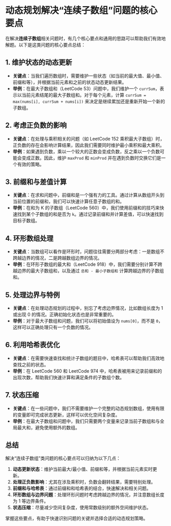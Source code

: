 # 动态规划解决“连续子数组”问题的核心要点

在解决**连续子数组**相关问题时，有几个核心要点和通用的思路可以帮助我们有效地解题。以下是这类问题的核心要点总结：

## 1. 维护状态的动态更新
   - **关键点**：当我们遍历数组时，需要维护一些状态（如当前的最大值、最小值、前缀和等），并根据当前元素和之前的状态动态更新结果。
   - **举例**：在最大子数组和（LeetCode 53）问题中，我们维护一个 `currSum`，表示以当前元素结尾的最大子数组和。对于每个元素，计算 `currSum = max(nums[i], currSum + nums[i])` 来决定是继续累加还是重新开始一个新的子数组。

## 2. 考虑正负数的影响
   - **关键点**：在处理与乘积相关的问题（如 LeetCode 152 乘积最大子数组）时，正负数的存在会影响计算结果，因此我们需要同时维护最小乘积和最大乘积。
   - **举例**：如果遇到负数，乘以一个较大的正数会变成负数，反之乘以一个负数可能会变成正数。因此，维护 `maxProd` 和 `minProd` 并在遇到负数时交换它们是一个有效的策略。

## 3. 前缀和与差值计算
   - **关键点**：在求和问题中，前缀和是一个强有力的工具。通过计算从数组开头到当前位置的前缀和，我们可以快速计算任意子数组的和。
   - **举例**：在和为 K 的子数组（LeetCode 560）中，我们使用前缀和的技巧来快速找到某个子数组的和是否为 `k`。通过记录前缀和并计算差值，可以快速找到目标子数组。

## 4. 环形数组处理
   - **关键点**：当数组可以看作是环形时，问题往往需要分两部分考虑：一是数组不跨越边界的情况，二是跨越数组边界的情况。
   - **举例**：在环形子数组的最大和（LeetCode 918）中，我们需要分别计算不跨越边界的最大子数组和，以及通过 `总和 - 最小子数组和` 计算跨越边界的子数组和。

## 5. 处理边界与特例
   - **关键点**：在处理动态规划的过程中，别忘了考虑边界情况，比如数组长度为 1 或出现 0 的情况。正确初始化状态也是非常重要的。
   - **举例**：对于最大子数组和问题，我们可以将初始值设为 `nums[0]`，而不是 `0`，这样可以正确处理只有一个负数的情况。

## 6. 利用哈希表优化
   - **关键点**：在需要快速查找和统计子数组的题目中，哈希表可以帮助我们高效地查找之前的状态。
   - **举例**：在 LeetCode 560 和 LeetCode 974 中，哈希表被用来记录前缀和的出现次数，帮助我们快速计算和满足条件的子数组个数。

## 7. 状态压缩
   - **关键点**：在一些问题中，我们不需要维护一个完整的动态规划数组，使用有限的变量即可完成状态更新，这样可以优化空间复杂度。
   - **举例**：在最大子数组和问题中，我们只需要两个变量来记录当前子数组和与全局最大和，避免使用额外的数组。

## 总结
解决“连续子数组”类问题的核心要点可以归纳为以下几点：
1. **动态更新状态**：维护当前最大/最小值、前缀和等，并根据当前元素实时更新。
2. **处理正负数影响**：尤其在涉及乘积时，负数会翻转结果，需要特别处理。
3. **前缀和与哈希表**：通过前缀和和哈希表的结合，快速解决和相关问题。
4. **环形数组与边界问题**：处理环形问题时考虑跨越边界的情况，并注意数组长度为 1 等边界条件。
5. **状态压缩**：尽量减少空间复杂度，使用常数级别的额外空间维护状态。

掌握这些要点，有助于快速识别问题的关键并选择合适的动态规划策略。
